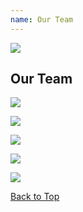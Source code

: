 ```yaml
---
name: Our Team
---
```


![](https://www.emarineonline.com/api/common/r/oss?path=prod/mall/10.jpg)

## Our Team

![](https://www.emarineonline.com/api/common/r/oss?path=prod/mall/18.jpg)

![](https://www.emarineonline.com/api/common/r/oss?path=prod/mall/19.jpg)

![](https://www.emarineonline.com/api/common/r/oss?path=prod/mall/20.jpg)

![](https://www.emarineonline.com/api/common/r/oss?path=prod/mall/21.jpg)

![](https://www.emarineonline.com/api/common/r/oss?path=prod/mall/22.jpg)

[Back to Top](ourteam#)
